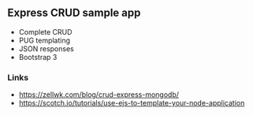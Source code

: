 ## Express CRUD sample app

- Complete CRUD
- PUG templating
- JSON responses
- Bootstrap 3


### Links
- https://zellwk.com/blog/crud-express-mongodb/
- https://scotch.io/tutorials/use-ejs-to-template-your-node-application